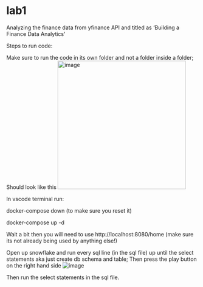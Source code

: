 # lab1
Analyzing the finance data from yfinance API and titled as ‘Building a Finance Data Analytics'

Steps to run code:

Make sure to run the code in its own folder and not a folder inside a folder; Should look like this 
<img width="337" alt="image" src="https://github.com/user-attachments/assets/1044147f-4b9c-490e-92b1-5ef80f7beeb6" />

In vscode terminal run:

docker-compose down (to make sure you reset it)

docker-compose up -d 

Wait a bit then you will need to use http://localhost:8080/home (make sure its not already being used by anything else!)

Open up snowflake and run every sql line (in the sql file) up until the select statements aka just create db schema and table;
Then press the play button on the right hand side 
![image](https://github.com/user-attachments/assets/6510814d-14eb-43d5-b7cd-bb90f3f61f1f)

Then run the select statements in the sql file. 

